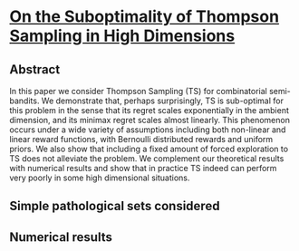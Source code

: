 # [On the Suboptimality of Thompson Sampling in High Dimensions](https://arxiv.org/abs/2102.05502) 
## Abstract
In this paper we consider Thompson Sampling (TS) for combinatorial semi-bandits. We demonstrate that, perhaps surprisingly, TS is sub-optimal for this problem in the sense that its regret scales exponentially in the ambient dimension, and its minimax regret scales almost linearly. This phenomenon occurs under a wide variety of assumptions including both non-linear and linear reward functions, with Bernoulli distributed rewards and uniform priors. We also show that including a fixed amount of forced exploration to TS does not alleviate the problem. We complement our theoretical results with numerical results and show that in practice TS indeed can perform very poorly in some high dimensional situations.

## Simple pathological sets considered 



## Numerical results
